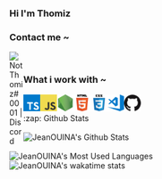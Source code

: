 ### Hi I'm Thomiz

### Contact me ~

[<img align="left" alt="Not Thomiz#0001 | Discord" width="25px" src="https://cdn.jsdelivr.net/npm/simple-icons@v3/icons/discord.svg" />](https://lightcord.org/discord)

<br />

### What i work with ~
<img align="left" alt="TypeScript" width="30px" src="https://github.com/github/explore/blob/master/topics/typescript/typescript.png" />
<img align="left" alt="JavaScript" width="30px" src="https://raw.githubusercontent.com/github/explore/master/topics/javascript/javascript.png" />
<img align="left" alt="Node.js" width="30px" src="https://raw.githubusercontent.com/github/explore/master/topics/nodejs/nodejs.png" />
<img align="left" alt="HTML5" width="30px" src="https://raw.githubusercontent.com/github/explore/master/topics/html/html.png" />
<img align="left" alt="CSS3" width="30px" src="https://raw.githubusercontent.com/github/explore/master/topics/css/css.png" />
<img align="left" alt="Visual Studio Code" width="30px" src="https://raw.githubusercontent.com/github/explore/master/topics/visual-studio-code/visual-studio-code.png" />
<img align="left" alt="GitHub" width="30px" src="https://raw.githubusercontent.com/github/explore/master/topics/github/github.png" />

<br/>
<br>
  <summary>:zap: Github Stats</summary>
  <br>
  <img align="left" alt="JeanOUINA's Github Stats" src="https://github-readme-stats.vercel.app/api?username=JeanOUINA&show_icons=true&theme=dark&count_private=true"/>
  <br>
  <br>
  <img align="left" alt="JeanOUINA's Most Used Languages" src="https://github-readme-stats.vercel.app/api/top-langs/?username=JeanOUINA&layout=compact&theme=dark&count_private=true"/>
  <br>
  <img align="left" alt="JeanOUINA's wakatime stats" src="https://github-readme-stats.vercel.app/api/wakatime?username=aThomized"/>
